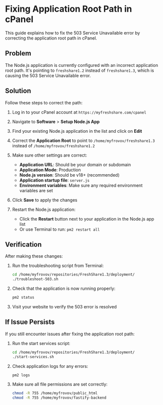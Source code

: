 # Fixing Application Root Path in cPanel

This guide explains how to fix the 503 Service Unavailable error by correcting the application root path in cPanel.

## Problem

The Node.js application is currently configured with an incorrect application root path. It's pointing to `freshshare1.2` instead of `freshshare1.3`, which is causing the 503 Service Unavailable error.

## Solution

Follow these steps to correct the path:

1. Log in to your cPanel account at `https://myfreshshare.com/cpanel`

2. Navigate to **Software** > **Setup Node.js App**

3. Find your existing Node.js application in the list and click on **Edit**

4. Correct the **Application Root** to point to `/home/myfrovov/freshshare1.3` instead of `/home/myfrovov/freshshare1.2`

5. Make sure other settings are correct:
   - **Application URL**: Should be your domain or subdomain
   - **Application Mode**: Production
   - **Node.js version**: Should be v18+ (recommended)
   - **Application startup file**: `server.js`
   - **Environment variables**: Make sure any required environment variables are set

6. Click **Save** to apply the changes

7. Restart the Node.js application:
   - Click the **Restart** button next to your application in the Node.js app list
   - Or use Terminal to run: `pm2 restart all`

## Verification

After making these changes:

1. Run the troubleshooting script from Terminal:
   ```bash
   cd /home/myfrovov/repositories/FreshShare1.3/deployment/
   ./troubleshoot-503.sh
   ```

2. Check that the application is now running properly:
   ```bash
   pm2 status
   ```

3. Visit your website to verify the 503 error is resolved

## If Issue Persists

If you still encounter issues after fixing the application root path:

1. Run the start services script:
   ```bash
   cd /home/myfrovov/repositories/FreshShare1.3/deployment/
   ./start-services.sh
   ```

2. Check application logs for any errors:
   ```bash
   pm2 logs
   ```

3. Make sure all file permissions are set correctly:
   ```bash
   chmod -R 755 /home/myfrovov/public_html
   chmod -R 755 /home/myfrovov/fastify-backend
   ```
